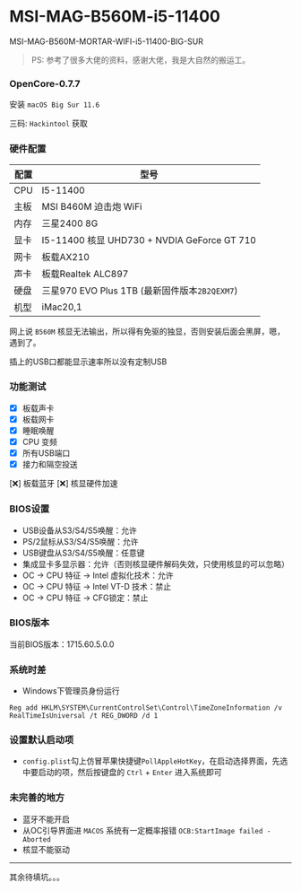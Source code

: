 # MSI-MAG-B560M-i5-11400
MSI-MAG-B560M-MORTAR-WIFI-i5-11400-BIG-SUR

> PS: 参考了很多大佬的资料，感谢大佬，我是大自然的搬运工。
### OpenCore-0.7.7

安装 `macOS Big Sur 11.6`

三码: `Hackintool` 获取
### 硬件配置

|  配置   | 型号  |
|  ----  | ----  |
| CPU  | I5-11400 |
| 主板  | MSI B460M 迫击炮 WiFi|
| 内存  | 三星2400 8G |
| 显卡  | I5-11400 核显 UHD730 + NVDIA GeForce GT 710|
| 网卡  | 板载AX210 |
| 声卡  | 板载Realtek ALC897 |
| 硬盘  | 三星970 EVO Plus 1TB (最新固件版本`2B2QEXM7`) |
| 机型  | iMac20,1 |

网上说 `B560M` 核显无法输出，所以得有免驱的独显，否则安装后面会黑屏，嗯，遇到了。

插上的USB口都能显示速率所以没有定制USB
### 功能测试

- [x] 板载声卡
- [x] 板载网卡
- [x] 睡眠唤醒
- [x] CPU 变频
- [x] 所有USB端口
- [x] 接力和隔空投送

[❌] 板载蓝牙
[❌] 核显硬件加速
### BIOS设置

- USB设备从S3/S4/S5唤醒：允许
- PS/2鼠标从S3/S4/S5唤醒：允许
- USB键盘从S3/S4/S5唤醒：任意键
- 集成显卡多显示器：允许（否则核显硬件解码失效，只使用核显的可以忽略）
- OC -> CPU 特征 -> Intel 虚拟化技术：允许
- OC -> CPU 特征 -> Intel VT-D 技术：禁止
- OC -> CPU 特征 -> CFG锁定：禁止

### BIOS版本

当前BIOS版本：1715.60.5.0.0

### 系统时差

- Windows下管理员身份运行

```
Reg add HKLM\SYSTEM\CurrentControlSet\Control\TimeZoneInformation /v RealTimeIsUniversal /t REG_DWORD /d 1
```

### 设置默认启动项

- `config.plist`勾上仿冒苹果快捷键`PollAppleHotKey`，在启动选择界面，先选中要启动的项，然后按键盘的 `Ctrl` + `Enter` 进入系统即可


### 未完善的地方

- 蓝牙不能开启
- 从OC引导界面进 `MACOS` 系统有一定概率报错 `OCB:StartImage failed - Aborted`
- 核显不能驱动
- - -


其余待填坑。。。
